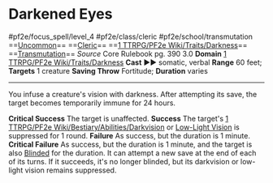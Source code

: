 # Darkened Eyes
#pf2e/focus_spell/level_4 #pf2e/class/cleric #pf2e/school/transmutation 
==[Uncommon](../../../rules/traits/uncommon.md)== ==[Cleric](../../../rules/traits/cleric.md)== ==[1 TTRPG/PF2e Wiki/Traits/Darkness](1%20TTRPG/PF2e%20Wiki/Traits/Darkness)== ==[Transmutation](../../../rules/traits/transmutation.md)==
*Source* Core Rulebook pg. 390 3.0
**Domain** [1 TTRPG/PF2e Wiki/Traits/Darkness](1%20TTRPG/PF2e%20Wiki/Traits/Darkness)
**Cast** ►► somatic, verbal
**Range** 60 feet; **Targets** 1 creature
**Saving Throw** Fortitude; **Duration** varies

---
You infuse a creature's vision with darkness. After attempting its save, the target becomes temporarily immune for 24 hours.

**Critical Success** The target is unaffected.
**Success** The target's [1 TTRPG/PF2e Wiki/Bestiary/Abilities/Darkvision](1%20TTRPG/PF2e%20Wiki/Bestiary/Abilities/Darkvision) or [Low-Light Vision](../../../Bestiary/Abilities/Low-Light%20Vision.md) is suppressed for 1 round.
**Failure** As success, but the duration is 1 minute.
**Critical Failure** As success, but the duration is 1 minute, and the target is also [Blinded](../../../Conditions/Blinded.md) for the duration. It can attempt a new save at the end of each of its turns. If it succeeds, it's no longer blinded, but its darkvision or low-light vision remains suppressed.